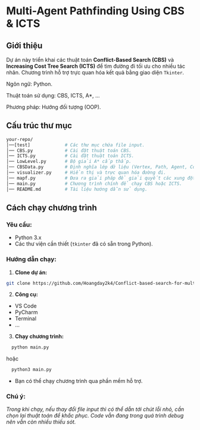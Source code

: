 # Multi-Agent Pathfinding Using CBS & ICTS

## Giới thiệu
Dự án này triển khai các thuật toán **Conflict-Based Search (CBS)** và **Increasing Cost Tree Search (ICTS)** để tìm đường đi tối ưu cho nhiều tác nhân. Chương trình hỗ trợ trực quan hóa kết quả bằng giao diện `Tkinter`.

Ngôn ngữ: Python.

Thuật toán sử dụng: CBS, ICTS, A*, ...

Phương pháp: Hướng đối tượng (OOP).

## Cấu trúc thư mục
```bash
your-repo/
│──[test]             # Các thư mục chứa file input.
│── CBS.py            # Cài đặt thuật toán CBS.
│── ICTS.py           # Cài đặt thuật toán ICTS.
│── LowLevel.py       # Bộ giải A* cấp thấp.
│── CBSData.py        # Định nghĩa lớp dữ liệu (Vertex, Path, Agent, Constraint).
│── visualizer.py     # Hiển thị và trực quan hóa đường đi.
│── mapf.py           # Đưa ra giải pháp để giải quyết các xung đột có thế xảy ra sau khi sử dụng CBS hoặc ICTS (đang phát triển).
│── main.py           # Chương trình chính để chạy CBS hoặc ICTS.
│── README.md         # Tài liệu hướng dẫn sử dụng.
```

## Cách chạy chương trình
### Yêu cầu:
- Python 3.x
- Các thư viện cần thiết (`tkinter` đã có sẵn trong Python).

### Hướng dẫn chạy:
1. **Clone dự án:**
  ```bash
  git clone https://github.com/Hoangday2k4/Conflict-based-search-for-multi-agent-pathfinding.git
```

2. **Công cụ:**
- VS Code
- PyCharm
- Terminal
- ...

3. **Chạy chương trình:**
```bash
  python main.py
```
hoặc
```bash
  python3 main.py
```
- Bạn có thể chạy chương trình qua phần mềm hỗ trợ.

### Chú ý:
_Trong khi chạy, nếu thay đổi file input thì có thể dẫn tới chút lỗi nhỏ, cần chọn lại thuật toán để khắc phục.
Code vẫn đang trong quá trình debug nên vẫn còn nhiều thiếu sót._
